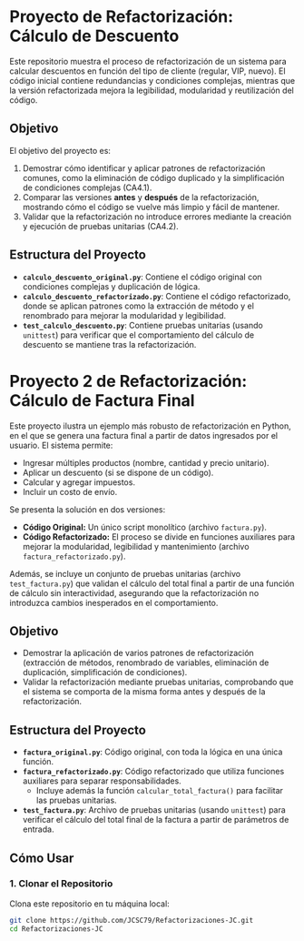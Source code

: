 # Proyecto de Refactorización: Cálculo de Descuento

Este repositorio muestra el proceso de refactorización de un sistema para calcular descuentos en función del tipo de cliente (regular, VIP, nuevo). El código inicial contiene redundancias y condiciones complejas, mientras que la versión refactorizada mejora la legibilidad, modularidad y reutilización del código.

## Objetivo

El objetivo del proyecto es:
1. Demostrar cómo identificar y aplicar patrones de refactorización comunes, como la eliminación de código duplicado y la simplificación de condiciones complejas (CA4.1).
2. Comparar las versiones **antes** y **después** de la refactorización, mostrando cómo el código se vuelve más limpio y fácil de mantener.
3. Validar que la refactorización no introduce errores mediante la creación y ejecución de pruebas unitarias (CA4.2).

## Estructura del Proyecto

- **`calculo_descuento_original.py`**: Contiene el código original con condiciones complejas y duplicación de lógica.
- **`calculo_descuento_refactorizado.py`**: Contiene el código refactorizado, donde se aplican patrones como la extracción de método y el renombrado para mejorar la modularidad y legibilidad.
- **`test_calculo_descuento.py`**: Contiene pruebas unitarias (usando `unittest`) para verificar que el comportamiento del cálculo de descuento se mantiene tras la refactorización.

# Proyecto 2 de Refactorización: Cálculo de Factura Final

Este proyecto ilustra un ejemplo más robusto de refactorización en Python, en el que se genera una factura final a partir de datos ingresados por el usuario. El sistema permite:
- Ingresar múltiples productos (nombre, cantidad y precio unitario).
- Aplicar un descuento (si se dispone de un código).
- Calcular y agregar impuestos.
- Incluir un costo de envío.

Se presenta la solución en dos versiones:
- **Código Original:** Un único script monolítico (archivo `factura.py`).
- **Código Refactorizado:** El proceso se divide en funciones auxiliares para mejorar la modularidad, legibilidad y mantenimiento (archivo `factura_refactorizado.py`).

Además, se incluye un conjunto de pruebas unitarias (archivo `test_factura.py`) que validan el cálculo del total final a partir de una función de cálculo sin interactividad, asegurando que la refactorización no introduzca cambios inesperados en el comportamiento.

## Objetivo

- Demostrar la aplicación de varios patrones de refactorización (extracción de métodos, renombrado de variables, eliminación de duplicación, simplificación de condiciones).
- Validar la refactorización mediante pruebas unitarias, comprobando que el sistema se comporta de la misma forma antes y después de la refactorización.

## Estructura del Proyecto

- **`factura_original.py`**: Código original, con toda la lógica en una única función.
- **`factura_refactorizado.py`**: Código refactorizado que utiliza funciones auxiliares para separar responsabilidades.
  - Incluye además la función `calcular_total_factura()` para facilitar las pruebas unitarias.
- **`test_factura.py`**: Archivo de pruebas unitarias (usando `unittest`) para verificar el cálculo del total final de la factura a partir de parámetros de entrada.
  


## Cómo Usar

### 1. Clonar el Repositorio

Clona este repositorio en tu máquina local:

```bash
git clone https://github.com/JCSC79/Refactorizaciones-JC.git
cd Refactorizaciones-JC

